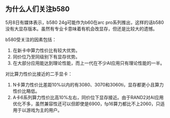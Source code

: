 ## 为什么人们关注b580

5月8日有媒体表示，b580 24g可能作为b60在arc pro系列推出，这样的话b580没有大显存版本。虽然有专业卡意味着有机会改显存，但还是比较大的遗憾。

b580受关注的因素包括：
1. 在新卡中算力性价比有较大优势。
2. 同价位乃至同级别下有显存优势。
3. 在大部分应用能达到理论性能，而上一代在不少AI应用只有理论性能的一半。

对比算力性价比接近的二手显卡：
1. N卡算力性价比差距10%以内的有3080、3070和3060ti，显存都更小且算力性价比略低。
2. A卡6系列算力性价比高10%左右，同价位下显存接近。由于RAND2对AI应用优化不多，虽然兼容性还可以但即使是6900，fp16算力都比不上2060，只适用于以游戏为主的用户。